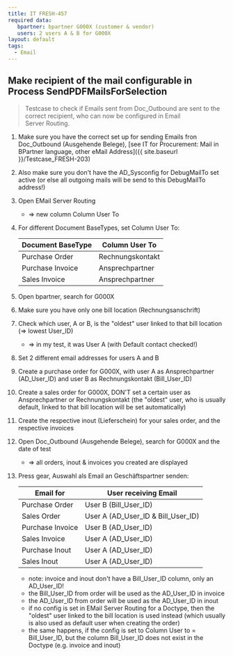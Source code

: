 ```yaml
---
title: IT FRESH-457
required data:
   bpartner: bpartner G000X (customer & vendor)
   users: 2 users A & B for G000X
layout: default
tags:
  - Email
---
```

## Make recipient of the mail configurable in Process SendPDFMailsForSelection

> Testcase to check if Emails sent from Doc_Outbound are sent
> to the correct recipient,  who can now be configured in Email  
> Server Routing.

1. Make sure you have the correct set up for sending Emails fron Doc_Outbound (Ausgehende Belege), [see IT for Procurement: Mail in BPartner language, other eMail Address]({{ site.baseurl }}/Testcase_FRESH-203)

1. Also make sure you don't have the AD_Sysconfig for DebugMailTo set active (or else all outgoing mails will be send to this DebugMailTo address!)

1. Open EMail Server Routing

	* => new column Column User To
	
1. For different Document BaseTypes, set Column User To: 

	| Document BaseType | Column User To   |
	| ----------------- | ---------------- |
	| Purchase Order    | Rechnungskontakt |
	| Purchase Invoice  | Ansprechpartner  |
	| Sales Invoice     | Ansprechpartner  |

	
1. Open bpartner, search for G000X

1. Make sure you have only one bill location (Rechnungsanschrift)

1. Check which user, A or B, is the "oldest" user linked to that bill location (=> lowest User_ID)

	* => in my test, it was User A (with Default contact checked!)
	
1. Set 2 different email addresses for users A and B

1. Create a purchase order for G000X, with user A as Ansprechpartner (AD_User_ID) and user B as Rechnungskontakt (Bill_User_ID)

1. Create a sales order for G000X, DON'T set a certain user as Ansprechpartner or Rechnungskontakt (the "oldest" user, who is usually default, linked to that bill location will be set automatically)

1. Create the respective inout (Lieferschein) for your sales order, and the respective invoices

1. Open Doc_Outbound (Ausgehende Belege), search for G000X and the date of test

	* => all orders, inout & invoices you created are displayed
	
1. Press gear, Auswahl als Email an Geschäftspartner senden:

	| Email for        | User receiving Email                      |
	| ---------------- | ----------------------------------------- |
	| Purchase Order   | User B (Bill_User_ID)                     |
	| Sales Order      | User A (AD_User_ID & Bill_User_ID)	       |
	| Purchase Invoice | User B (AD_User_ID)                       |
	| Sales Invoice    | User A (AD_User_ID)                       |
	| Purchase Inout   | User A (AD_User_ID)                       |
	| Sales  Inout     | User A (AD_User_ID)                       |

	* note: invoice and inout don't have a Bill_User_ID column, only an AD_User_ID!
	* the Bill_User_ID from order will be used as the AD_User_ID in invoice
	* the AD_User_ID from order will be used as the AD_User_ID in inout
	* if no config is set in EMail Server Routing for a Doctype, then the "oldest" user linked to the bill location is used instead (which usually is also used as default user when creating the order)
	* the same happens, if the config is set to Column User to = Bill_User_ID, but the column Bill_User_ID does not exist in the Doctype (e.g. invoice and inout)


